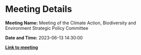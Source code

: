 # Meeting Details

**Meeting Name:** Meeting of the Climate Action, Biodiversity and Environment Strategic Policy Committee

**Date and Time:** 2023-06-13 14:30:00

**<a href="https://www.limerick.ie/council/whats-on/meeting-of-the-climate-action-biodiversity-and-environment-strategic-policy-0" target="_blank">Link to meeting</a>**
